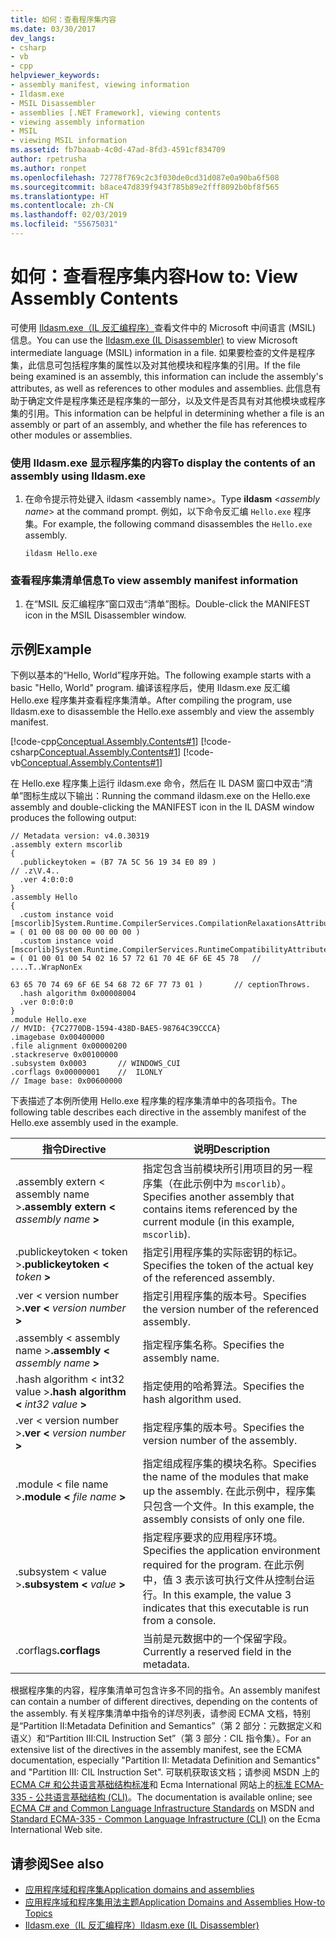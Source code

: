 ```yaml
---
title: 如何：查看程序集内容
ms.date: 03/30/2017
dev_langs:
- csharp
- vb
- cpp
helpviewer_keywords:
- assembly manifest, viewing information
- Ildasm.exe
- MSIL Disassembler
- assemblies [.NET Framework], viewing contents
- viewing assembly information
- MSIL
- viewing MSIL information
ms.assetid: fb7baaab-4c0d-47ad-8fd3-4591cf834709
author: rpetrusha
ms.author: ronpet
ms.openlocfilehash: 72778f769c2c3f030de0cd31d087e0a90ba6f508
ms.sourcegitcommit: b8ace47d839f943f785b89e2fff8092b0bf8f565
ms.translationtype: HT
ms.contentlocale: zh-CN
ms.lasthandoff: 02/03/2019
ms.locfileid: "55675031"
---
```

# <a name="how-to-view-assembly-contents"></a><span data-ttu-id="7f24c-102">如何：查看程序集内容</span><span class="sxs-lookup"><span data-stu-id="7f24c-102">How to: View Assembly Contents</span></span>
<span data-ttu-id="7f24c-103">可使用 [Ildasm.exe（IL 反汇编程序）](../../../docs/framework/tools/ildasm-exe-il-disassembler.md)查看文件中的 Microsoft 中间语言 (MSIL) 信息。</span><span class="sxs-lookup"><span data-stu-id="7f24c-103">You can use the [Ildasm.exe (IL Disassembler)](../../../docs/framework/tools/ildasm-exe-il-disassembler.md) to view Microsoft intermediate language (MSIL) information in a file.</span></span> <span data-ttu-id="7f24c-104">如果要检查的文件是程序集，此信息可包括程序集的属性以及对其他模块和程序集的引用。</span><span class="sxs-lookup"><span data-stu-id="7f24c-104">If the file being examined is an assembly, this information can include the assembly's attributes, as well as references to other modules and assemblies.</span></span> <span data-ttu-id="7f24c-105">此信息有助于确定文件是程序集还是程序集的一部分，以及文件是否具有对其他模块或程序集的引用。</span><span class="sxs-lookup"><span data-stu-id="7f24c-105">This information can be helpful in determining whether a file is an assembly or part of an assembly, and whether the file has references to other modules or assemblies.</span></span>  
  
### <a name="to-display-the-contents-of-an-assembly-using-ildasmexe"></a><span data-ttu-id="7f24c-106">使用 Ildasm.exe 显示程序集的内容</span><span class="sxs-lookup"><span data-stu-id="7f24c-106">To display the contents of an assembly using Ildasm.exe</span></span>  
  
1.  <span data-ttu-id="7f24c-107">在命令提示符处键入 ildasm \<assembly name>。</span><span class="sxs-lookup"><span data-stu-id="7f24c-107">Type **ildasm** \<*assembly name*> at the command prompt.</span></span> <span data-ttu-id="7f24c-108">例如，以下命令反汇编 `Hello.exe` 程序集。</span><span class="sxs-lookup"><span data-stu-id="7f24c-108">For example, the following command disassembles the `Hello.exe` assembly.</span></span>  
  
    ```  
    ildasm Hello.exe  
    ```  
  
### <a name="to-view-assembly-manifest-information"></a><span data-ttu-id="7f24c-109">查看程序集清单信息</span><span class="sxs-lookup"><span data-stu-id="7f24c-109">To view assembly manifest information</span></span>  
  
1.  <span data-ttu-id="7f24c-110">在“MSIL 反汇编程序”窗口双击“清单”图标。</span><span class="sxs-lookup"><span data-stu-id="7f24c-110">Double-click the MANIFEST icon in the MSIL Disassembler window.</span></span>  
  
## <a name="example"></a><span data-ttu-id="7f24c-111">示例</span><span class="sxs-lookup"><span data-stu-id="7f24c-111">Example</span></span>  
 <span data-ttu-id="7f24c-112">下例以基本的“Hello, World”程序开始。</span><span class="sxs-lookup"><span data-stu-id="7f24c-112">The following example starts with a basic "Hello, World" program.</span></span> <span data-ttu-id="7f24c-113">编译该程序后，使用 Ildasm.exe 反汇编 Hello.exe 程序集并查看程序集清单。</span><span class="sxs-lookup"><span data-stu-id="7f24c-113">After compiling the program, use Ildasm.exe to disassemble the Hello.exe assembly and view the assembly manifest.</span></span>  
  
 [!code-cpp[Conceptual.Assembly.Contents#1](../../../samples/snippets/cpp/VS_Snippets_CLR/conceptual.assembly.contents/cpp/source.cpp#1)]
 [!code-csharp[Conceptual.Assembly.Contents#1](../../../samples/snippets/csharp/VS_Snippets_CLR/conceptual.assembly.contents/cs/source.cs#1)]
 [!code-vb[Conceptual.Assembly.Contents#1](../../../samples/snippets/visualbasic/VS_Snippets_CLR/conceptual.assembly.contents/vb/source.vb#1)]  
  
 <span data-ttu-id="7f24c-114">在 Hello.exe 程序集上运行 ildasm.exe 命令，然后在 IL DASM 窗口中双击“清单”图标生成以下输出：</span><span class="sxs-lookup"><span data-stu-id="7f24c-114">Running the command ildasm.exe on the Hello.exe assembly and double-clicking the MANIFEST icon in the IL DASM window produces the following output:</span></span>  
  
```  
// Metadata version: v4.0.30319  
.assembly extern mscorlib  
{  
  .publickeytoken = (B7 7A 5C 56 19 34 E0 89 )                         // .z\V.4..  
  .ver 4:0:0:0  
}  
.assembly Hello  
{  
  .custom instance void [mscorlib]System.Runtime.CompilerServices.CompilationRelaxationsAttribute::.ctor(int32) = ( 01 00 08 00 00 00 00 00 )   
  .custom instance void [mscorlib]System.Runtime.CompilerServices.RuntimeCompatibilityAttribute::.ctor() = ( 01 00 01 00 54 02 16 57 72 61 70 4E 6F 6E 45 78   // ....T..WrapNonEx  
                                                                                                             63 65 70 74 69 6F 6E 54 68 72 6F 77 73 01 )       // ceptionThrows.  
  .hash algorithm 0x00008004  
  .ver 0:0:0:0  
}  
.module Hello.exe  
// MVID: {7C2770DB-1594-438D-BAE5-98764C39CCCA}  
.imagebase 0x00400000  
.file alignment 0x00000200  
.stackreserve 0x00100000  
.subsystem 0x0003       // WINDOWS_CUI  
.corflags 0x00000001    //  ILONLY  
// Image base: 0x00600000  
```  
  
 <span data-ttu-id="7f24c-115">下表描述了本例所使用 Hello.exe 程序集的程序集清单中的各项指令。</span><span class="sxs-lookup"><span data-stu-id="7f24c-115">The following table describes each directive in the assembly manifest of the Hello.exe assembly used in the example.</span></span>  
  
|<span data-ttu-id="7f24c-116">指令</span><span class="sxs-lookup"><span data-stu-id="7f24c-116">Directive</span></span>|<span data-ttu-id="7f24c-117">说明​​</span><span class="sxs-lookup"><span data-stu-id="7f24c-117">Description</span></span>|  
|---------------|-----------------|  
|<span data-ttu-id="7f24c-118">.assembly extern \< assembly name ></span><span class="sxs-lookup"><span data-stu-id="7f24c-118">**.assembly extern \<** *assembly name* **>**</span></span>|<span data-ttu-id="7f24c-119">指定包含当前模块所引用项目的另一程序集（在此示例中为 `mscorlib`）。</span><span class="sxs-lookup"><span data-stu-id="7f24c-119">Specifies another assembly that contains items referenced by the current module (in this example, `mscorlib`).</span></span>|  
|<span data-ttu-id="7f24c-120">.publickeytoken \< token ></span><span class="sxs-lookup"><span data-stu-id="7f24c-120">**.publickeytoken \<** *token* **>**</span></span>|<span data-ttu-id="7f24c-121">指定引用程序集的实际密钥的标记。</span><span class="sxs-lookup"><span data-stu-id="7f24c-121">Specifies the token of the actual key of the referenced assembly.</span></span>|  
|<span data-ttu-id="7f24c-122">.ver \< version number ></span><span class="sxs-lookup"><span data-stu-id="7f24c-122">**.ver \<** *version number* **>**</span></span>|<span data-ttu-id="7f24c-123">指定引用程序集的版本号。</span><span class="sxs-lookup"><span data-stu-id="7f24c-123">Specifies the version number of the referenced assembly.</span></span>|  
|<span data-ttu-id="7f24c-124">.assembly \< assembly name ></span><span class="sxs-lookup"><span data-stu-id="7f24c-124">**.assembly \<** *assembly name* **>**</span></span>|<span data-ttu-id="7f24c-125">指定程序集名称。</span><span class="sxs-lookup"><span data-stu-id="7f24c-125">Specifies the assembly name.</span></span>|  
|<span data-ttu-id="7f24c-126">.hash algorithm \< int32 value ></span><span class="sxs-lookup"><span data-stu-id="7f24c-126">**.hash algorithm \<** *int32 value* **>**</span></span>|<span data-ttu-id="7f24c-127">指定使用的哈希算法。</span><span class="sxs-lookup"><span data-stu-id="7f24c-127">Specifies the hash algorithm used.</span></span>|  
|<span data-ttu-id="7f24c-128">.ver \< version number ></span><span class="sxs-lookup"><span data-stu-id="7f24c-128">**.ver \<** *version number* **>**</span></span>|<span data-ttu-id="7f24c-129">指定程序集的版本号。</span><span class="sxs-lookup"><span data-stu-id="7f24c-129">Specifies the version number of the assembly.</span></span>|  
|<span data-ttu-id="7f24c-130">.module \< file name ></span><span class="sxs-lookup"><span data-stu-id="7f24c-130">**.module \<** *file name* **>**</span></span>|<span data-ttu-id="7f24c-131">指定组成程序集的模块名称。</span><span class="sxs-lookup"><span data-stu-id="7f24c-131">Specifies the name of the modules that make up the assembly.</span></span> <span data-ttu-id="7f24c-132">在此示例中，程序集只包含一个文件。</span><span class="sxs-lookup"><span data-stu-id="7f24c-132">In this example, the assembly consists of only one file.</span></span>|  
|<span data-ttu-id="7f24c-133">.subsystem \< value ></span><span class="sxs-lookup"><span data-stu-id="7f24c-133">**.subsystem \<** *value* **>**</span></span>|<span data-ttu-id="7f24c-134">指定程序要求的应用程序环境。</span><span class="sxs-lookup"><span data-stu-id="7f24c-134">Specifies the application environment required for the program.</span></span> <span data-ttu-id="7f24c-135">在此示例中，值 3 表示该可执行文件从控制台运行。</span><span class="sxs-lookup"><span data-stu-id="7f24c-135">In this example, the value 3 indicates that this executable is run from a console.</span></span>|  
|<span data-ttu-id="7f24c-136">.corflags</span><span class="sxs-lookup"><span data-stu-id="7f24c-136">**.corflags**</span></span>|<span data-ttu-id="7f24c-137">当前是元数据中的一个保留字段。</span><span class="sxs-lookup"><span data-stu-id="7f24c-137">Currently a reserved field in the metadata.</span></span>|  
  
 <span data-ttu-id="7f24c-138">根据程序集的内容，程序集清单可包含许多不同的指令。</span><span class="sxs-lookup"><span data-stu-id="7f24c-138">An assembly manifest can contain a number of different directives, depending on the contents of the assembly.</span></span> <span data-ttu-id="7f24c-139">有关程序集清单中指令的详尽列表，请参阅 ECMA 文档，特别是“Partition II:Metadata Definition and Semantics”（第 2 部分：元数据定义和语义）和“Partition III:CIL Instruction Set”（第 3 部分：CIL 指令集）。</span><span class="sxs-lookup"><span data-stu-id="7f24c-139">For an extensive list of the directives in the assembly manifest, see the ECMA documentation, especially "Partition II: Metadata Definition and Semantics" and "Partition III: CIL Instruction Set".</span></span> <span data-ttu-id="7f24c-140">可联机获取该文档；请参阅 MSDN 上的 [ECMA C# 和公共语言基础结构标准](https://go.microsoft.com/fwlink/?LinkID=99212)和 Ecma International 网站上的[标准 ECMA-335 - 公共语言基础结构 (CLI)](https://go.microsoft.com/fwlink/?LinkID=65552)。</span><span class="sxs-lookup"><span data-stu-id="7f24c-140">The documentation is available online; see [ECMA C# and Common Language Infrastructure Standards](https://go.microsoft.com/fwlink/?LinkID=99212) on MSDN and [Standard ECMA-335 - Common Language Infrastructure (CLI)](https://go.microsoft.com/fwlink/?LinkID=65552) on the Ecma International Web site.</span></span>  
  
## <a name="see-also"></a><span data-ttu-id="7f24c-141">请参阅</span><span class="sxs-lookup"><span data-stu-id="7f24c-141">See also</span></span>
- [<span data-ttu-id="7f24c-142">应用程序域和程序集</span><span class="sxs-lookup"><span data-stu-id="7f24c-142">Application domains and assemblies</span></span>](application-domains.md#application-domains-and-assemblies)
- [<span data-ttu-id="7f24c-143">应用程序域和程序集用法主题</span><span class="sxs-lookup"><span data-stu-id="7f24c-143">Application Domains and Assemblies How-to Topics</span></span>](../../../docs/framework/app-domains/application-domains-and-assemblies-how-to-topics.md)
- [<span data-ttu-id="7f24c-144">Ildasm.exe（IL 反汇编程序）</span><span class="sxs-lookup"><span data-stu-id="7f24c-144">Ildasm.exe (IL Disassembler)</span></span>](../../../docs/framework/tools/ildasm-exe-il-disassembler.md)
